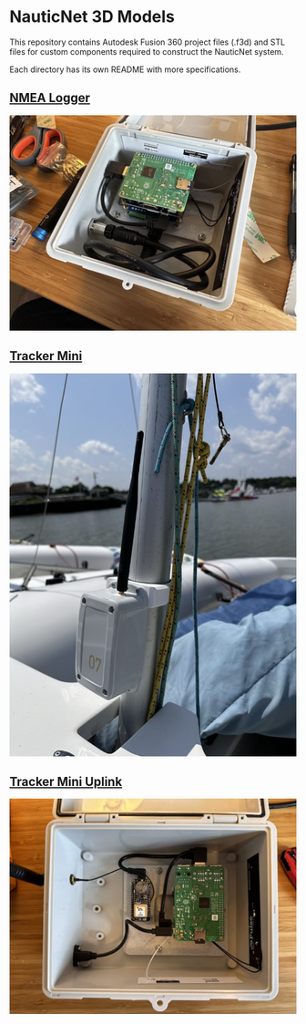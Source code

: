 # NauticNet 3D Models

This repository contains Autodesk Fusion 360 project files (.f3d) and STL files for custom components required to construct the NauticNet system.

Each directory has its own README with more specifications.

## [NMEA Logger](./logger/)

![./logger](logger/images/photo3.jpg)

## [Tracker Mini](./tracker_mini/)

![./tracker_mini](tracker_mini/images/photo3.jpg)

## [Tracker Mini Uplink](./uplink/)

![./uplink](uplink/images/photo1.jpg)

